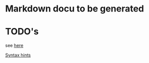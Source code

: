 Markdown docu to be generated
=============================


TODO's
======
see [here](todo.html)

[Syntax hints](http://daringfireball.net/projects/markdown/syntax)

